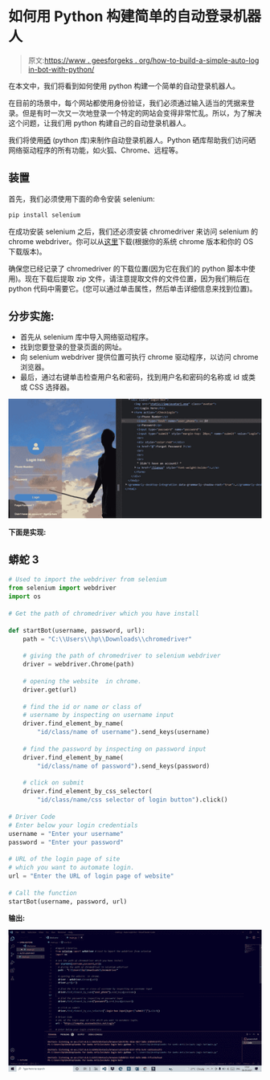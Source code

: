 # 如何用 Python 构建简单的自动登录机器人

> 原文:[https://www . geesforgeks . org/how-to-build-a-simple-auto-log in-bot-with-python/](https://www.geeksforgeeks.org/how-to-build-a-simple-auto-login-bot-with-python/)

在本文中，我们将看到如何使用 python 构建一个简单的自动登录机器人。

在目前的场景中，每个网站都使用身份验证，我们必须通过输入适当的凭据来登录。但是有时一次又一次地登录一个特定的网站会变得非常忙乱。所以，为了解决这个问题，让我们用 python 构建自己的自动登录机器人。

我们将使用[硒](https://www.geeksforgeeks.org/browser-automation-using-selenium/) (python 库)来制作自动登录机器人。Python 硒库帮助我们访问硒网络驱动程序的所有功能，如火狐、Chrome、远程等。

## 装置

首先，我们必须使用下面的命令安装 selenium:

```py
pip install selenium
```

在成功安装 selenium 之后，我们还必须安装 chromedriver 来访问 selenium 的 chrome webdriver。你可以从[这里](https://chromedriver.chromium.org/home)下载(根据你的系统 chrome 版本和你的 OS 下载版本)。

确保您已经记录了 chromedriver 的下载位置(因为它在我们的 python 脚本中使用)。现在下载后提取 zip 文件，请注意提取文件的文件位置，因为我们稍后在 python 代码中需要它。(您可以通过单击属性，然后单击详细信息来找到位置)。

## **分步实施:**

*   首先从 selenium 库中导入网络驱动程序。
*   找到您要登录的登录页面的网址。
*   向 selenium webdriver 提供位置可执行 chrome 驱动程序，以访问 chrome 浏览器。
*   最后，通过右键单击检查用户名和密码，找到用户名和密码的名称或 id 或类或 CSS 选择器。

![](img/0a02f01eebe11c5f8fa682ed95ecf4d5.png)

**下面是实现:**

## 蟒蛇 3

```py
# Used to import the webdriver from selenium
from selenium import webdriver 
import os

# Get the path of chromedriver which you have install

def startBot(username, password, url):
    path = "C:\\Users\\hp\\Downloads\\chromedriver"

    # giving the path of chromedriver to selenium webdriver
    driver = webdriver.Chrome(path)

    # opening the website  in chrome.
    driver.get(url)

    # find the id or name or class of
    # username by inspecting on username input
    driver.find_element_by_name(
        "id/class/name of username").send_keys(username)

    # find the password by inspecting on password input
    driver.find_element_by_name(
        "id/class/name of password").send_keys(password)

    # click on submit
    driver.find_element_by_css_selector(
        "id/class/name/css selector of login button").click()

# Driver Code
# Enter below your login credentials
username = "Enter your username"
password = "Enter your password"

# URL of the login page of site
# which you want to automate login.
url = "Enter the URL of login page of website"

# Call the function
startBot(username, password, url)
```

**输出:**

![](img/19dc12f3ff62340b629b5ab15c1c2d4a.png)